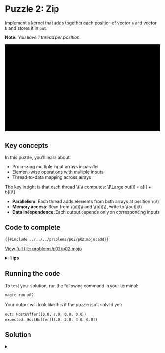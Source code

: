 # Puzzle 2: Zip

Implement a kernel that adds together each position of vector `a` and vector `b` and stores it in `out`.

**Note:** _You have 1 thread per position._

![Zip](./media/videos/720p30/puzzle_02_viz.gif)

## Key concepts

In this puzzle, you'll learn about:
- Processing multiple input arrays in parallel
- Element-wise operations with multiple inputs
- Thread-to-data mapping across arrays

The key insight is that each thread \\(i\\) computes:
\\[\Large out[i] = a[i] + b[i]\\]

- **Parallelism**: Each thread adds elements from both arrays at position \\(i\\)
- **Memory access**: Read from \\(a[i]\\) and \\(b[i]\\), write to \\(out[i]\\)
- **Data independence**: Each output depends only on corresponding inputs

## Code to complete

```mojo
{{#include ../../../problems/p02/p02.mojo:add}}
```
<a href="{{#include ../_includes/repo_url.md}}/blob/main/problems/p02/p02.mojo" class="filename">View full file: problems/p02/p02.mojo</a>

<details>
<summary><strong>Tips</strong></summary>

<div class="solution-tips">

1. Store `thread_idx.x` in `local_i`
2. Add `a[local_i]` and `b[local_i]`
3. Store result in `out[local_i]`
</div>
</details>

## Running the code

To test your solution, run the following command in your terminal:

```bash
magic run p02
```

Your output will look like this if the puzzle isn't solved yet:
```txt
out: HostBuffer([0.0, 0.0, 0.0, 0.0])
expected: HostBuffer([0.0, 2.0, 4.0, 6.0])
```

## Solution

<details class="solution-details">
<summary></summary>

```mojo
{{#include ../../../solutions/p02/p02.mojo:add_solution}}
```

<div class="solution-explanation">

This solution:
- Gets thread index with `local_i = thread_idx.x`
- Adds values from both arrays: `out[local_i] = a[local_i] + b[local_i]`
</div>
</details>
